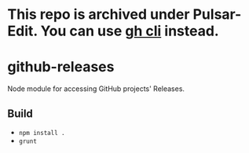 # This repo is archived under Pulsar-Edit. You can use [gh cli](https://cli.github.com/manual/gh_release_list) instead.

# github-releases

Node module for accessing GitHub projects' Releases.

## Build

* `npm install .`
* `grunt`

